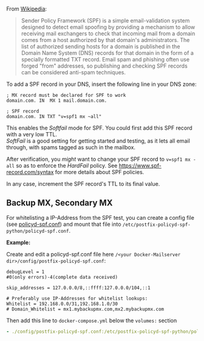 From [Wikipedia](https://en.wikipedia.org/wiki/Sender_Policy_Framework):

> Sender Policy Framework (SPF) is a simple email-validation system designed to detect email spoofing by providing a mechanism to allow receiving mail exchangers to check that incoming mail from a domain comes from a host authorized by that domain's administrators. The list of authorized sending hosts for a domain is published in the Domain Name System (DNS) records for that domain in the form of a specially formatted TXT record. Email spam and phishing often use forged "from" addresses, so publishing and checking SPF records can be considered anti-spam techniques.

To add a SPF record in your DNS, insert the following line in your DNS zone:

    ; MX record must be declared for SPF to work
    domain.com. IN  MX 1 mail.domain.com.

    ; SPF record
    domain.com. IN TXT "v=spf1 mx ~all" 

This enables the _Softfail_ mode for SPF. You could first add this SPF record with a very low TTL.  
_SoftFail_ is a good setting for getting started and testing, as it lets all email through, with spams tagged as such in the mailbox.

After verification, you _might_ want to change your SPF record to `v=spf1 mx -all` so as to enforce the _HardFail_ policy. See https://www.spf-record.com/syntax for more details about SPF policies.

In any case, increment the SPF record's TTL to its final value.

## Backup MX, Secondary MX

For whitelisting a IP-Address from the SPF test, you can create a config file (see [policyd-spf.conf](http://www.linuxcertif.com/man/5/policyd-spf.conf/)) and mount that file into `/etc/postfix-policyd-spf-python/policyd-spf.conf`.

**Example:**

Create and edit a policyd-spf.conf file here `/<your Docker-Mailserver dir>/config/postfix-policyd-spf.conf`:
```shell
debugLevel = 1 
#0(only errors)-4(complete data received)

skip_addresses = 127.0.0.0/8,::ffff:127.0.0.0/104,::1

# Preferably use IP-Addresses for whitelist lookups:
Whitelist = 192.168.0.0/31,192.168.1.0/30
# Domain_Whitelist = mx1.mybackupmx.com,mx2.mybackupmx.com

```
Then add this line to `docker-compose.yml` below the `volumes:` section

```yaml
- ./config/postfix-policyd-spf.conf:/etc/postfix-policyd-spf-python/policyd-spf.conf
```